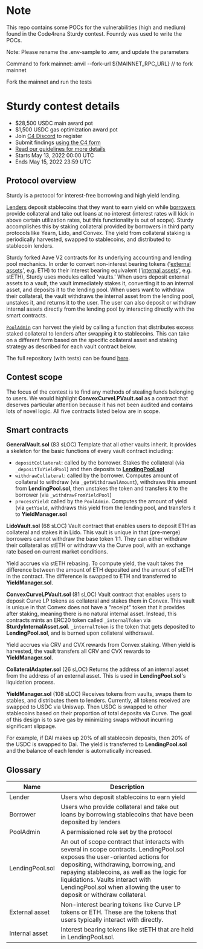 # Note

This repo contains some POCs for the vulnerabilities (high and medium) found in the Code4rena Sturdy contest. Founrdy was used to write the POCs.

Note: Please rename the .env-sample to .env, and update the parameters

Command to fork mainnet:
anvil --fork-url ${MAINNET_RPC_URL} // to fork mainnet

Fork the mainnet and run the tests

# Sturdy contest details

- $28,500 USDC main award pot
- $1,500 USDC gas optimization award pot
- Join [C4 Discord](https://discord.gg/code4rena) to register
- Submit findings [using the C4 form](https://code4rena.com/contests/2022-05-sturdy-contest/submit)
- [Read our guidelines for more details](https://docs.code4rena.com/roles/wardens)
- Starts May 13, 2022 00:00 UTC
- Ends May 15, 2022 23:59 UTC

## Protocol overview

Sturdy is a protocol for interest-free borrowing and high yield lending.

[Lenders](#glossary) deposit stablecoins that they want to earn yield on while [borrowers](#glossary) provide collateral and take out loans at no interest (interest rates will kick in above certain utilization rates, but this functionality is out of scope). Sturdy accomplishes this by staking collateral provided by borrowers in third party protocols like Yearn, Lido, and Convex. The yield from collateral staking is periodically harvested, swapped to stablecoins, and distributed to stablecoin lenders.

Sturdy forked Aave V2 contracts for its underlying accounting and lending pool mechanics. In order to convert non-interest bearing tokens ('[external assets](#glossary)', e.g. ETH) to their interest bearing equivalent ('[internal assets](#glossary)', e.g. stETH), Sturdy uses modules called 'vaults.' When users deposit external assets to a vault, the vault immediately stakes it, converting it to an internal asset, and deposits it to the lending pool. When users want to withdraw their collateral, the vault withdraws the internal asset from the lending pool, unstakes it, and returns it to the user. The user can also deposit or withdraw internal assets directly from the lending pool by interacting directly with the smart contracts.

[`PoolAdmin`](#glossary) can harvest the yield by calling a function that distributes excess staked collateral to lenders after swapping it to stablecoins. This can take on a different form based on the specific collateral asset and staking strategy as described for each vault contract below.

The full repository (with tests) can be found [here](https://github.com/sturdyfi/code4rena-may-2022).

## Contest scope

The focus of the contest is to find any methods of stealing funds belonging to users. We would highlight **ConvexCurveLPVault.sol** as a contract that deserves particular attention because it has not been audited and contains lots of novel logic. All five contracts listed below are in scope.

## Smart contracts

**GeneralVault.sol** (83 sLOC)
Template that all other vaults inherit. It provides a skeleton for the basic functions of every vault contract including:

- `depositCollateral`: called by the borrower. Stakes the collateral (via `_depositToYieldPool`) and then deposits to [**LendingPool.sol**](#glossary)
- `withdrawCollateral`: called by the borrower. Computes amount of collateral to withdraw (via `_getWithdrawalAmount`), withdraws this amount from **LendingPool.sol**, then unstakes the token and transfers it to the borrower (via `_withdrawFromYieldPool`)
- `processYield`: called by the `PoolAdmin`. Computes the amount of yield (via `getYield`, withdraws this yield from the lending pool, and transfers it to **YieldManager.sol**

**LidoVault.sol** (68 sLOC)
Vault contract that enables users to deposit ETH as collateral and stakes it in Lido. This vault is unique in that (pre-merge) borrowers cannot withdraw the base token 1:1. They can either withdraw their collateral as stETH or withdraw via the Curve pool, with an exchange rate based on current market conditions.

Yield accrues via stETH rebasing. To compute yield, the vault takes the difference between the amount of ETH deposited and the amount of stETH in the contract. The difference is swapped to ETH and transferred to **YieldManager.sol**.

**ConvexCurveLPVault.sol** (81 sLOC)
Vault contract that enables users to deposit Curve LP tokens as collateral and stakes them in Convex. This vault is unique in that Convex does not have a "receipt" token that it provides after staking, meaning there is no natural internal asset. Instead, this contracts mints an ERC20 token called `_internalToken` via **SturdyInternalAsset.sol**. `_internalToken` is the token that gets deposited to **LendingPool.sol**, and is burned upon collateral withdrawal.

Yield accrues via CRV and CVX rewards from Convex staking. When yield is harvested, the vault transfers all CRV and CVX rewards to **YieldManager.sol**.

**CollateralAdapter.sol** (26 sLOC)
Returns the address of an internal asset from the address of an external asset. This is used in **LendingPool.sol**'s liquidation process.

**YieldManager.sol** (108 sLOC)
Receives tokens from vaults, swaps them to stables, and distributes them to lenders. Currently, all tokens received are swapped to USDC via Uniswap. Then USDC is swapped to other stablecoins based on their proportion of total deposits via Curve. The goal of this design is to save gas by minimizing swaps without incurring significant slippage.

For example, if DAI makes up 20% of all stablecoin deposits, then 20% of the USDC is swapped to Dai. The yield is transferred to **LendingPool.sol** and the balance of each lender is automatically increased.

## Glossary

| Name            | Description                                                                                                                                                                                                                                                                                                                        |
| --------------- | ---------------------------------------------------------------------------------------------------------------------------------------------------------------------------------------------------------------------------------------------------------------------------------------------------------------------------------- |
| Lender          | Users who deposit stablecoins to earn yield                                                                                                                                                                                                                                                                                        |
| Borrower        | Users who provide collateral and take out loans by borrowing stablecoins that have been deposited by lenders                                                                                                                                                                                                                       |
| PoolAdmin       | A permissioned role set by the protocol                                                                                                                                                                                                                                                                                            |
| LendingPool.sol | An out of scope contract that interacts with several in scope contracts. LendingPool.sol exposes the user-oriented actions for depositing, withdrawing, borrowing, and repaying stablecoins, as well as the logic for liquidations. Vaults interact with LendingPool.sol when allowing the user to deposit or withdraw collateral. |
| External asset  | Non-interest bearing tokens like Curve LP tokens or ETH. These are the tokens that users typically interact with directly.                                                                                                                                                                                                         |
| Internal asset  | Interest bearing tokens like stETH that are held in LendingPool.sol.                                                                                                                                                                                                                                                               |
